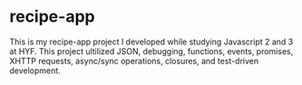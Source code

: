 # recipe-app

This is my recipe-app project I developed while studying Javascript 2 and 3 at HYF. This project ultilized JSON, debugging, functions, events, promises, XHTTP requests, async/sync operations, closures, and test-driven development.
